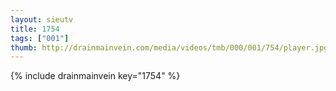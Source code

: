 ```yaml
--- 
layout: sieutv
title: 1754
tags: ["001"]
thumb: http://drainmainvein.com/media/videos/tmb/000/001/754/player.jpg
---
```

{% include drainmainvein key="1754" %} 
